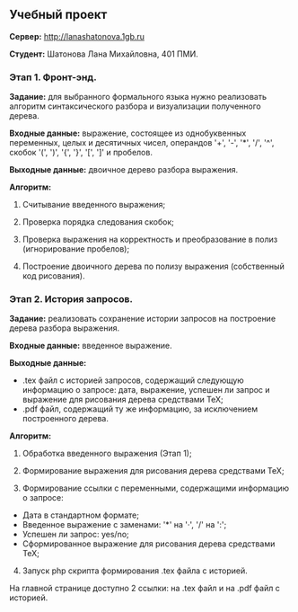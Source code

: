 ## Учебный проект

**Сервер:** http://lanashatonova.1gb.ru

**Студент:** Шатонова Лана Михайловна, 401 ПМИ.

### Этап 1. Фронт-энд.

**Задание:** для выбранного формального языка нужно реализовать алгоритм синтаксического разбора и визуализации полученного дерева.

**Входные данные:** выражение, состоящее из однобуквенных переменных, целых и десятичных чисел, операндов '+', '-', '*', '/', '^', скобок '(', ')', '{', '}', '[', ']' и пробелов.

**Выходные данные:** двоичное дерево разбора выражения.

**Алгоритм:**

1) Считывание введенного выражения;

2) Проверка порядка следования скобок;

3) Проверка выражения на корректность и преобразование в полиз (игнорирование пробелов);

4) Построение двоичного дерева по полизу выражения (собственный код рисования).


### Этап 2. История запросов.

**Задание:** реализовать сохранение истории запросов на построение дерева разбора выражения.

**Входные данные:** введенное выражение.

**Выходные данные:** 

* .tex файл с историей запросов, содержащий следующую информацию о запросе: дата, выражение, успешен ли запрос и выражение для рисования дерева средствами TeX;
* .pdf файл, содержащий ту же информацию, за исключением построенного дерева.

**Алгоритм:**

1) Обработка введенного выражения (Этап 1);

2) Формирование выражения для рисования дерева средствами TeX;

3) Формирование ссылки с переменными, содержащими информацию о запросе:

* Дата в стандартном формате;
* Введенное выражение с заменами: '*' на '·', '/' на ':';
* Успешен ли запрос: yes/no;
* Сформированное выражение для рисования дерева средствами TeX;

4) Запуск php скрипта формирования .tex файла с историей.

На главной странице доступно 2 ссылки: на .tex файл и на .pdf файл с историей.
